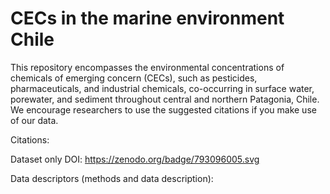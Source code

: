 # CECs in the marine environment Chile
This repository encompasses the environmental concentrations of chemicals of emerging concern (CECs), such as pesticides, pharmaceuticals, and industrial chemicals, co-occurring in surface water, porewater, and sediment throughout central and northern Patagonia, Chile. We encourage researchers to use the suggested citations if you make use of our data.

Citations:

Dataset only DOI: https://zenodo.org/badge/793096005.svg

Data descriptors (methods and data description):
